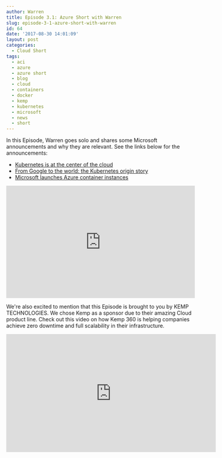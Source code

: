 ```yaml
---
author: Warren
title: Episode 3.1: Azure Short with Warren
slug: episode-3-1-azure-short-with-warren
id: 64
date: '2017-08-30 14:01:09'
layout: post
categories:
  - Cloud Short
tags:
  - aci
  - azure
  - azure short
  - blog
  - cloud
  - containers
  - docker
  - kemp
  - kubernetes
  - microsoft
  - news
  - short
---
```


In this Episode, Warren goes solo and shares some Microsoft announcements and why they are relevant. See the links below for the announcements:

*   [Kubernetes is at the center of the cloud](https://www.geekwire.com/2017/independent-two-years-kubernetes-center-cloud-now-comes-hard-part/)
*   [From Google to the world: the Kubernetes origin story](https://cloudplatform.googleblog.com/2016/07/from-Google-to-the-world-the-Kubernetes-origin-story.html)
*   [Microsoft launches Azure container instances](https://azure.microsoft.com/en-us/blog/announcing-azure-container-instances/)

<p><iframe width="100%" height="300" scrolling="no" frameborder="no" allow="autoplay" src="https://w.soundcloud.com/player/?url=https%3A//api.soundcloud.com/tracks/352192226&color=%23ff5500&auto_play=false&hide_related=false&show_comments=true&show_user=true&show_reposts=false&show_teaser=true&visual=true"></iframe></p>

We're also excited to mention that this Episode is brought to you by KEMP TECHNOLOGIES. We chose Kemp as a sponsor due to their amazing Cloud product line. Check out this video on how Kemp 360 is helping companies achieve zero downtime and full scalability in their infrastructure.
<p><iframe width="560" height="315" src="https://www.youtube.com/embed/dVvHokor9wc" frameborder="0" allow="accelerometer; autoplay; encrypted-media; gyroscope; picture-in-picture" allowfullscreen></iframe></p>
